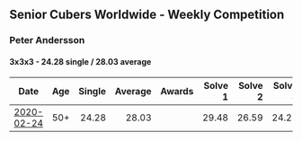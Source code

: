 ## Senior Cubers Worldwide - Weekly Competition
### Peter Andersson

#### 3x3x3 - 24.28 single / 28.03 average

| Date | Age | Single | Average | Awards | Solve 1 | Solve 2 | Solve 3 | Solve 4 | Solve 5 | Video |
| :--: | :--: | --: | --: | :--: | --: | --: | --: | --: | --: | :-- |
| [2020-02-24](../3x3x3/2020-02-24.md) | 50+ | 24.28 | 28.03 |  | 29.48 | 26.59 | 24.28 | 30.77 | 28.01 | [Link](https://www.facebook.com/events/2558750947697073/permalink/2563790660526435/) |

